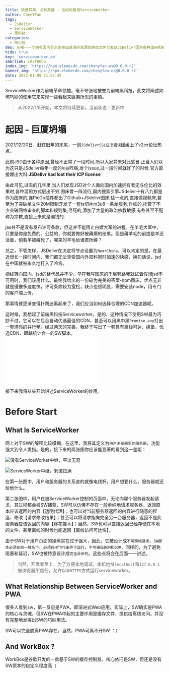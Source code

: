```yaml
---
title: 欲善其事，必利其器 - 论如何善用ServiceWorker
author: ChenYFan
tags:
  - JSdelivr
  - ServiceWorker
  - 黑科技
categories:
  - 随心扯
des: 从唯一一个拥有国内节点能够加速海外资源的静态文件分发站JSDelivr因为各种滥用和敏感被封杀这一事件讲起，谈谈关于ServiceWorker奇技淫巧
hide: true
key: 'serviceworker,sw'
abbrlink: c0af86bb
index_img: 'https://npm.elemecdn.com/chenyfan-os@0.0.0-r2'
banner_img: 'https://npm.elemecdn.com/chenyfan-os@0.0.0-r2'
date: 2022-01-08 21:57:45
---
```


ServiceWorker作为前端革命领袖，毫不夸张地被誉为前端黑科技，此文将阐述如何巧妙的使用它来实现一些看起来匪夷所思的事情。

<!--more-->

> 从2022/1/8开始，本文将持续更新。当前状态：更新中

# 起因 - 巨厦坍塌

2021/12/20日，赶在旧年的末尾，一则`JSdelivrSSL证书错误`缓缓上了v2ex论坛热点。

此前JSD由于各种原因,曾经不正常了一段时间,所以大家并未对此感冒.正当人们以为这只是JSdelivr每年一度的`年经`阵痛,发个issue,过一段时间就好了的时候.官方直接爆出大料:**JSDelivr had lost their ICP license**

由此可见,过去的几年里,当人们发现JSD对个人面向国内加速拥有者无与伦比的效果时,各种滥用方式层出不穷:图床曾一阵流行,国内搜索引擎JSdelivr十有八九都是作为图床的,连PicGo插件都出了Github+JSdelivr图床;猛一点的,直接做视频床,甚至为了突破单文件20M限制开发了一套ts切片m3u8一条龙服务;作妖的,托管了不少突破网络审查的脚本和规则集;寻死的,添加了大量的政治宗教敏感,有些甚至不配称为宗教,直接上来就是骗钱的.

jas并不是没有发布许可条款，但这并不能阻止白嫖大军的进程。在羊毛大军中，只要是你是免费的、公益的，你就要做好被薅爆的结果。但是薅羊毛的前提是羊还活着，倘若羊被薅死了，哪来的羊毛给诸君所薅？

总之，不管怎样，JSDelivr在决定将节点设置为`NearChina`，可以肯定的是，在最近很长一段时间内，我们都无法享受国内外双料同时加速的快感，换句话说，jsd在中国就被永久地打入了冷宫。

视线转向国内，jsd的替代品并不少。早在我写[图床的千层套路](https://blog.cyfan.top/p/eb490c73.html)我就试着假想jsd不可用时，我们该用什么。最终我给出的一份较为完美的答案-npm图床，优点无非就是镜像多速度快，许可条款较为宽松，缺点也很明显，需要安装node，用专门的客户端上传。

那事情就逐渐变得扑朔迷离起来了，我们应当如何选择合理的CDN加速器呢。

这时候，我想起了前端黑科技Serviceworker。是的，这种情况下使用SW最为巧妙不过，它可以在后台自动优选最佳的CDN，甚至可以用黑中黑`Promise.any`打出一套漂亮的并行拳。经过两天的完善，我终于写出了一套具有离线可达、绕备、优选CDN、跟踪统计合一的SW脚本。![此博客使用的SW](/sw.js)

接下来我将从头开始讲述ServiceWorker的妙用。

# Before Start

## What Is ServiceWorker

网上对于SW的解释比较模糊，在这里，我将其定义为`用户浏览器里的服务器`，功能强大到令人发指。是的，接下来的两张图你应该能显著的看到这一差距：

![没有ServiceWorker中继，平淡无奇](https://npm.elemecdn.com/chenyfan-os@0.0.0-r5/1.jpg)

![ServiceWorker中继，刺激拉满](https://npm.elemecdn.com/chenyfan-os@0.0.0-r5/2.jpg)

在第一张图中，用户和服务器的关系直的就像电线杆，用户想要什么，服务器就还给他什么。

第二张图中，用户在被ServiceWorker控制的页面中，无论向哪个服务器发起请求，其过程都会被SW捕获，SW可以仿佛不存在一般单纯地请求服务器，返回原本应该返回的内容【透明代理】；也可以对当前服务器返回的内容进行随意的捏造、修改【请求修改结果】；甚至可以将请求指向完全另一台服务器，返回不是此服务器应该返回的内容【移花接木】；当然，SW也可以直接返回已经存储在本地的文件，甚至离线的时候也能返回【离线访问可达性】。

由于SW对于用户页面的操纵实在过于强大，因此，它被设计成`不可跨域请求`、`SW脚本必须在同一域名下`、`必须在HTTPS条件下运行`、`不可操纵DOM和BOM`，同样的，为了避免阻塞和延迟，SW也被特意设计成`完全异步的`。这些点将会在后面一一讲述。

> 当然，开发者至上，为了方便本地调试，本机地址`localhost`和`127.0.0.1`被浏览器所信任，允许以`非HTTPS`方式运行serviceworker。

## What Relationship Between ServiceWorker and PWA

很多人看到sw，第一反应是PWA，即渐进式Web应用。实际上，SW确实是PWA的核心与灵魂，但SW在PWA中起的主要作用是缓存文件，提供给离线访问。并没有完整地发挥出SW的巧妙用法。

SW可以完全脱离PWA存在，当然，PWA可离不开SW ：）

## And WorkBox ?

WorkBox是谷歌开发的一款基于SW的缓存控制器。核心依旧是SW，但还是没有SW原本的自定义程度高（

